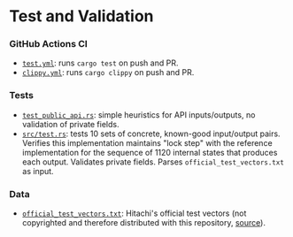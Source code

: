 # Test and Validation

### GitHub Actions CI

* [`test.yml`](../.github/workflows/test.yml): runs `cargo test` on push and PR.
* [`clippy.yml`](../.github/workflows/clippy.yml): runs `cargo clippy` on push and PR.

### Tests

* [`test_public_api.rs`](./test_public_api.rs): simple heuristics for API inputs/outputs, no validation of private fields.
* [`src/test.rs`](../src/test.rs): tests 10 sets of concrete, known-good input/output pairs. Verifies this implementation maintains "lock step" with the reference implementation for the sequence of 1120 internal states that produces each output. Validates private fields. Parses `official_test_vectors.txt` as input.

### Data

* [`official_test_vectors.txt`](./official_test_vectors.txt): Hitachi's official test vectors (not copyrighted and therefore distributed with this repository, [source](https://www.hitachi.com/rd/yrl/crypto/enocoro/enocoro_tv_20100202.zip)).

